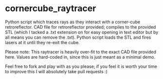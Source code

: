 # cornercube_raytracer

Python script which traces rays as they interact with a corner-cube retroreflector. CAD file for retroreflector provided; compiles to the provided STL (which I tacked a .txt extension on for easy opening in text editor but by all means you can remove the .txt). Python script loads the STL and fires lasers at it until they re-exit the cube.

Please note: This raytracer is heavily over-fit to the exact CAD file provided here. Values are hard-coded in, since this is just meant as a minimal demo.

Feel free to fork and play with as you please; if you feel it is worth your time to improve this I will absolutely take pull requests :)

